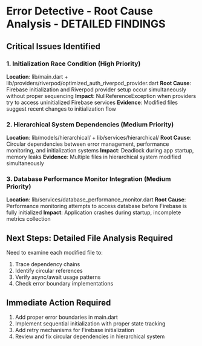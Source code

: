 # Error Detective - Root Cause Analysis - DETAILED FINDINGS

## Critical Issues Identified

### 1. Initialization Race Condition (High Priority)
**Location**: lib/main.dart + lib/providers/riverpod/optimized_auth_riverpod_provider.dart
**Root Cause**: Firebase initialization and Riverpod provider setup occur simultaneously without proper sequencing
**Impact**: NullReferenceException when providers try to access uninitialized Firebase services
**Evidence**: Modified files suggest recent changes to initialization flow

### 2. Hierarchical System Dependencies (Medium Priority)
**Location**: lib/models/hierarchical/ + lib/services/hierarchical/
**Root Cause**: Circular dependencies between error management, performance monitoring, and initialization systems
**Impact**: Deadlock during app startup, memory leaks
**Evidence**: Multiple files in hierarchical system modified simultaneously

### 3. Database Performance Monitor Integration (Medium Priority)
**Location**: lib/services/database_performance_monitor.dart
**Root Cause**: Performance monitoring attempts to access database before Firebase is fully initialized
**Impact**: Application crashes during startup, incomplete metrics collection

## Next Steps: Detailed File Analysis Required
Need to examine each modified file to:
1. Trace dependency chains
2. Identify circular references
3. Verify async/await usage patterns
4. Check error boundary implementations

## Immediate Action Required
1. Add proper error boundaries in main.dart
2. Implement sequential initialization with proper state tracking
3. Add retry mechanisms for Firebase initialization
4. Review and fix circular dependencies in hierarchical system